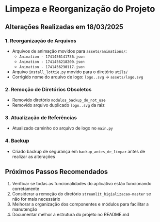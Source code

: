 # Limpeza e Reorganização do Projeto

## Alterações Realizadas em 18/03/2025

### 1. Reorganização de Arquivos
- Arquivos de animação movidos para `assets/animations/`:
  - `Animation - 1741456141736.json`
  - `Animation - 1741456218200.json`
  - `Animation - 1741456230117.json`
- Arquivo `install_lottie.py` movido para o diretório `utils/`
- Corrigido nome do arquivo de logo: `logo..svg` → `assets/logo.svg`

### 2. Remoção de Diretórios Obsoletos
- Removido diretório `modulos_backup_do_not_use`
- Removido arquivo duplicado `logo..svg` da raiz

### 3. Atualização de Referências
- Atualizado caminho do arquivo de logo no `main.py`

### 4. Backup
- Criado backup de segurança em `backup_antes_de_limpar` antes de realizar as alterações

## Próximos Passos Recomendados
1. Verificar se todas as funcionalidades do aplicativo estão funcionando corretamente
2. Considerar a remoção do diretório `streamlit_higializacao-master` se não for mais necessário
3. Melhorar a organização dos componentes e módulos para facilitar a manutenção
4. Documentar melhor a estrutura do projeto no README.md 